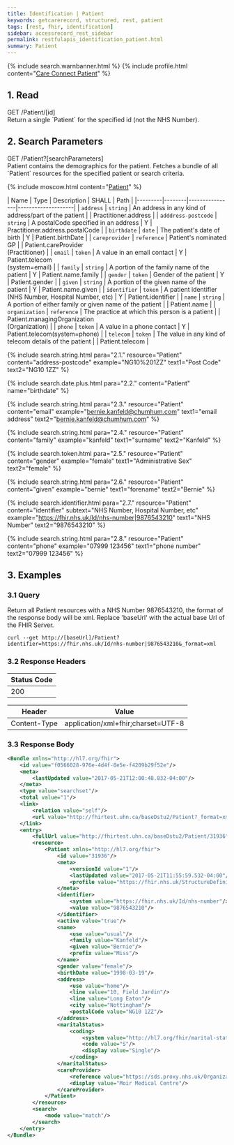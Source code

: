 ```yaml
---
title: Identification | Patient
keywords: getcarerecord, structured, rest, patient
tags: [rest, fhir, identification]
sidebar: accessrecord_rest_sidebar
permalink: restfulapis_identification_patient.html
summary: Patient
---
```


{% include search.warnbanner.html %}
{% include profile.html content="[Care Connect Patient](http://www.interopen.org/candidate-profiles/care-connect/CareConnect-Patient-1.html)" %}

## 1. Read ##

<div markdown="span" class="alert alert-success" role="alert">
GET /Patient/[id]</div>
Return a single `Patient` for the specified id (not the NHS Number).

## 2. Search Parameters ##

<div markdown="span" class="alert alert-success" role="alert">
GET /Patient?[searchParameters]</div>
Patient contains the demographics for the patient. Fetches a bundle of all `Patient` resources for the specified patient or search criteria.

{% include moscow.html content="[Patient](https://www.hl7.org/fhir/DSTU2/patient.html#search)" %}


| Name | Type | Description | SHALL | Path |
|---------|--------|----------------|--------------------|
| `address` | `string` | An address in any kind of address/part of the patient |  | Practitioner.address |
| `adddress-postcode` | `string` | A postalCode specified in an address | Y | Practitioner.address.postalCode |
| `birthdate` | `date` | The patient's date of birth | Y | Patient.birthDate |
| `careprovider` | `reference` | Patient's nominated GP | | Patient.careProvider <br>(Practitioner) |
| `email` | `token` | A value in an email contact | Y | Patient.telecom <br>(system=email) |
| `family` | `string` | A portion of the family name of the patient | Y | Patient.name.family |
| `gender` | `token` | Gender of the patient | Y | Patient.gender |
| `given` | `string` | A portion of the given name of the patient | Y | Patient.name.given |
| `identifier` | `token` | A patient identifier (NHS Number, Hospital Number, etc) | Y | Patient.identifier |
| `name` | `string` | A portion of either family or given name of the patient | | 	Patient.name |
| `organization` | `reference` | The practice at which this person is a patient | | Patient.managingOrganization <br>(Organization) |
| `phone` | `token` | A value in a phone contact | Y | Patient.telecom(system=phone) |
| `telecom` | `token` | The value in any kind of telecom details of the patient |  | Patient.telecom |

{% include search.string.html para="2.1." resource="Patient" content="address-postcode"  example="NG10%201ZZ" text1="Post Code" text2="NG10 1ZZ" %}

{% include search.date.plus.html para="2.2." content="Patient" name="birthdate" %}

{% include search.string.html para="2.3." resource="Patient" content="email"  example="bernie.kanfeld@chumhum.com" text1="email address" text2="bernie.kanfeld@chumhum.com" %}

{% include search.string.html para="2.4." resource="Patient" content="family"  example="kanfeld" text1="surname" text2="Kanfeld" %}

{% include search.token.html para="2.5." resource="Patient" content="gender"  example="female" text1="Administrative Sex" text2="female" %}

{% include search.string.html para="2.6." resource="Patient" content="given"  example="bernie" text1="forename" text2="Bernie" %}

{% include search.identifier.html para="2.7." resource="Patient" content="identifier" subtext="NHS Number, Hospital Number, etc" example="https://fhir.nhs.uk/Id/nhs-number|9876543210" text1="NHS Number" text2="9876543210" %}

{% include search.string.html para="2.8." resource="Patient" content="phone"  example="07999 123456" text1="phone number" text2="07999 123456" %}

## 3. Examples ##

### 3.1 Query ###
Return all Patient resources with a NHS Number 9876543210, the format of the response body will be xml. Replace 'baseUrl' with the actual base Url of the FHIR Server.

```curl
curl --get http://[baseUrl]/Patient?identifier=https://fhir.nhs.uk/Id/nhs-number|9876543210&_format=xml
```

### 3.2 Response Headers ###

| Status Code |
|----------------|
|200 |

| Header | Value |
|-----------------|---------|
| Content-Type  | application/xml+fhir;charset=UTF-8 |

### 3.3 Response Body ###

```xml
<Bundle xmlns="http://hl7.org/fhir">
    <id value="f0566028-976e-4d4f-8e5e-f4209b29f52e"/>
    <meta>
        <lastUpdated value="2017-05-21T12:00:48.832-04:00"/>
    </meta>
    <type value="searchset"/>
    <total value="1"/>
    <link>
        <relation value="self"/>
        <url value="http://fhirtest.uhn.ca/baseDstu2/Patient?_format=xml&amp;identifier=https%3A%2F%2Ffhir.nhs.uk%2FId%2Fnhs-number%7C9876543210"/>
    </link>
    <entry>
        <fullUrl value="http://fhirtest.uhn.ca/baseDstu2/Patient/31936"/>
        <resource>
            <Patient xmlns="http://hl7.org/fhir">
                <id value="31936"/>
                <meta>
                    <versionId value="1"/>
                    <lastUpdated value="2017-05-21T11:55:59.532-04:00"/>
                    <profile value="https://fhir.nhs.uk/StructureDefinition/CareConnect-Patient-1"/>
                </meta>
                <identifier>
                    <system value="https://fhir.nhs.uk/Id/nhs-number"/>
                    <value value="9876543210"/>
                </identifier>
                <active value="true"/>
                <name>
                    <use value="usual"/>
                    <family value="Kanfeld"/>
                    <given value="Bernie"/>
                    <prefix value="Miss"/>
                </name>
                <gender value="female"/>
                <birthDate value="1998-03-19"/>
                <address>
                    <use value="home"/>
                    <line value="10, Field Jardin"/>
                    <line value="Long Eaton"/>
                    <city value="Nottingham"/>
                    <postalCode value="NG10 1ZZ"/>
                </address>
                <maritalStatus>
                    <coding>
                        <system value="http://hl7.org/fhir/marital-status"/>
                        <code value="S"/>
                        <display value="Single"/>
                    </coding>
                </maritalStatus>
                <careProvider>
                    <reference value="https://sds.proxy.nhs.uk/Organization/C81010"/>
                    <display value="Moir Medical Centre"/>
                </careProvider>
            </Patient>
        </resource>
        <search>
            <mode value="match"/>
        </search>
    </entry>
</Bundle>
```
